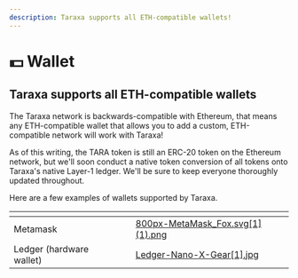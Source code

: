 ```yaml
---
description: Taraxa supports all ETH-compatible wallets!
---
```


# 💵 Wallet

## Taraxa supports all ETH-compatible wallets

The Taraxa network is backwards-compatible with Ethereum, that means any ETH-compatible wallet that allows you to add a custom, ETH-compatible network will work with Taraxa!&#x20;

As of this writing, the TARA token is still an ERC-20 token on the Ethereum network, but we'll soon conduct a native token conversion of all tokens onto Taraxa's native Layer-1 ledger. We'll be sure to keep everyone thoroughly updated throughout.&#x20;

Here are a few examples of wallets supported by Taraxa.&#x20;

<table data-view="cards"><thead><tr><th></th><th></th><th></th><th data-hidden data-card-cover data-type="files"></th></tr></thead><tbody><tr><td>Metamask</td><td></td><td></td><td><a href=".gitbook/assets/800px-MetaMask_Fox.svg[1] (1).png">800px-MetaMask_Fox.svg[1] (1).png</a></td></tr><tr><td>Ledger (hardware wallet)</td><td></td><td></td><td><a href=".gitbook/assets/Ledger-Nano-X-Gear[1].jpg">Ledger-Nano-X-Gear[1].jpg</a></td></tr></tbody></table>


